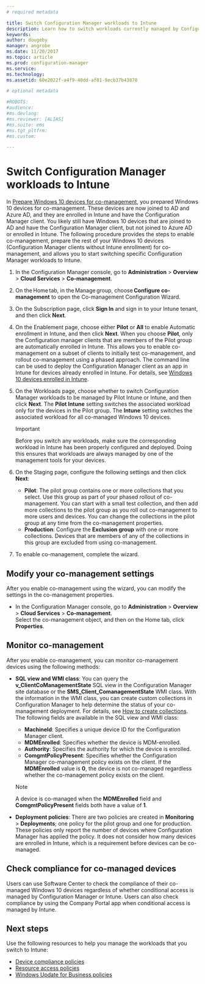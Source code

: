 ```yaml
---
# required metadata

title: Switch Configuration Manager workloads to Intune
description: Learn how to switch workloads currently managed by Configuration Manager to Microsoft Intune. 
keywords:
author: dougeby
manager: angrobe
ms.date: 11/20/2017
ms.topic: article
ms.prod: configuration-manager
ms.service:
ms.technology:
ms.assetid: 60e2022f-a4f9-40dd-af01-9ecb37b43878

# optional metadata

#ROBOTS:
#audience:
#ms.devlang:
#ms.reviewer: [ALIAS]
#ms.suite: ems
#ms.tgt_pltfrm:
#ms.custom:

---
```

# Switch Configuration Manager workloads to Intune
In [Prepare Windows 10 devices for co-management](co-management-prepare.md), you prepared Windows 10 devices for co-management. These devices are now joined to AD and Azure AD, and they are enrolled in Intune and have the Configuration Manager client. You likely still have Windows 10 devices that are joined to AD and have the Configuration Manager client, but not joined to Azure AD or enrolled in Intune. The following procedure provides the steps to enable co-management, prepare the rest of your Windows 10 devices (Configuration Manager clients without Intune enrollment) for co-management, and allows you to start switching specific Configuration Manager workloads to Intune.

1. In the Configuration Manager console, go to **Administration** > **Overview** > **Cloud Services** > **Co-management**.    
2. On the Home tab, in the Manage group, choose **Configure co-management** to open the Co-management Configuration Wizard.    
3. On the Subscription page, click **Sign In** and sign in to your Intune tenant, and then click **Next**.   
4. On the Enablement page, choose either **Pilot** or **All**  to enable Automatic enrollment in Intune, and then click **Next**. When you choose **Pilot**, only the Configuration manager clients that are members of the Pilot group are automatically enrolled in Intune. This allows you to enable co-management on a subset of clients to initially test co-management, and rollout co-management using a phased approach. The command line can be used to deploy the Configuration Manager client as an app in Intune for devices already enrolled in Intune. For details, see [Windows 10 devices enrolled in Intune](co-management-prepare.md#windows-10-devices-enrolled-in-intune).
5. On the Workloads page, choose whether to switch Configuration Manager workloads to be managed by Pilot Intune or Intune, and then click **Next**. The **Pilot Intune** setting switches the associated workload only for the devices in the Pilot group. The **Intune** setting switches the associated workload for all co-managed Windows 10 devices. 
        
   > [!Important]    
   > Before you switch any workloads, make sure the corresponding workload in Intune has been properly configured and deployed. Doing this ensures that workloads are always managed by one of the management tools for your devices.   
1. On the Staging page, configure the following settings and then click **Next**:
    - **Pilot**: The pilot group contains one or more collections that you select. Use this group as part of your phased rollout of co-management. You can start with a small test collection, and then add more collections to the pilot group as you roll out co-management to more users and devices. You can change the collections in the pilot group at any time from the co-management properties.
    - **Production**: Configure the **Exclusion group** with one or more collections. Devices that are members of any of the collections in this group are excluded from using co-management. 
2. To enable co-management, complete the wizard.  

## Modify your co-management settings
After you enable co-management using the wizard, you can modify the settings in the co-management properties.  
- In the Configuration Manager console, go to **Administration** > **Overview** > **Cloud Services** > **Co-management**.  
Select the co-management object, and then on the Home tab, click **Properties**. 

## Monitor co-management
After you enable co-management, you can monitor co-management devices using the following methods:
- **SQL view and WMI class**: You can query the **v&#95;ClientCoManagementState** SQL view in the Configuration Manager site database or the **SMS&#95;Client&#95;ComanagementState** WMI class. With the information in the WMI class, you can create custom collections in Configuration Manager to help determine the status of your co-management deployment. For details, see [How to create collections](/sccm/core/clients/manage/collections/create-collections). The following fields are available in the SQL view and WMI class: 
    - **MachineId**: Specifies a unique device ID for the Configuration Manager client.
    - **MDMEnrolled**: Specifies whether the device is MDM-enrolled. 
    - **Authority**: Specifies the authority for which the device is enrolled.
    - **ComgmtPolicyPresent**: Specifies whether the Configuration Manager co-management policy exists on the client. If the **MDMEnrolled** value is **0**, the device is not co-managed regardless whether the co-management policy exists on the client.

   > [!Note]    
   > A device is co-managed when the **MDMEnrolled** field and **ComgmtPolicyPresent** fields both have a value of **1**.

- **Deployment policies**:  There are two policies are created in **Monitoring** > **Deployments**; one policy for the pilot group and one for production. These policies only report the number of devices where Configuration Manager has applied the policy. It does not consider how many devices are enrolled in Intune, which is a requirement before devices can be co-managed.  

## Check compliance for co-managed devices
Users can use Software Center to check the compliance of their co-managed Windows 10 devices regardless of whether conditional access is managed by Configuration Manager or Intune. Users can also check compliance by using the Company Portal app when conditional access is managed by Intune.

## Next steps
Use the following resources to help you manage the workloads that you switch to Intune:
- [Device compliance policies](https://docs.microsoft.com/intune/device-compliance-get-started)
- [Resource access policies](https://docs.microsoft.com/intune/device-profiles)
- [Windows Update for Business policies](https://docs.microsoft.com/intune/windows-update-for-business-configure)
